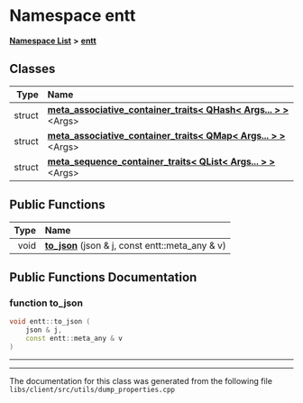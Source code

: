 

# Namespace entt



[**Namespace List**](namespaces.md) **>** [**entt**](namespaceentt.md)




















## Classes

| Type | Name |
| ---: | :--- |
| struct | [**meta\_associative\_container\_traits&lt; QHash&lt; Args... &gt; &gt;**](structentt_1_1meta__associative__container__traits_3_01QHash_3_01Args_8_8_8_01_4_01_4.md) &lt;Args&gt;<br> |
| struct | [**meta\_associative\_container\_traits&lt; QMap&lt; Args... &gt; &gt;**](structentt_1_1meta__associative__container__traits_3_01QMap_3_01Args_8_8_8_01_4_01_4.md) &lt;Args&gt;<br> |
| struct | [**meta\_sequence\_container\_traits&lt; QList&lt; Args... &gt; &gt;**](structentt_1_1meta__sequence__container__traits_3_01QList_3_01Args_8_8_8_01_4_01_4.md) &lt;Args&gt;<br> |






















## Public Functions

| Type | Name |
| ---: | :--- |
|  void | [**to\_json**](#function-to_json) (json & j, const entt::meta\_any & v) <br> |




























## Public Functions Documentation




### function to\_json 

```C++
void entt::to_json (
    json & j,
    const entt::meta_any & v
) 
```




<hr>

------------------------------
The documentation for this class was generated from the following file `libs/client/src/utils/dump_properties.cpp`


